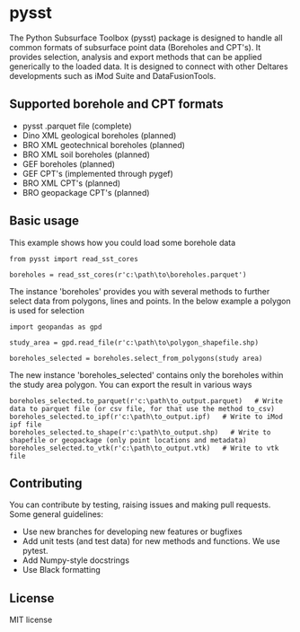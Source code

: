 # pysst
The Python Subsurface Toolbox (pysst) package is designed to handle all common formats of subsurface point data (Boreholes and CPT's). It provides selection, analysis and export methods that can be applied generically to the loaded data. It is designed to connect with other Deltares developments such as iMod Suite and DataFusionTools.


## Supported borehole and CPT formats
- pysst .parquet file (complete)
- Dino XML geological boreholes (planned)
- BRO XML geotechnical boreholes (planned)
- BRO XML soil boreholes (planned)
- GEF boreholes (planned)
- GEF CPT's (implemented through pygef)
- BRO XML CPT's (planned)
- BRO geopackage CPT's (planned)

## Basic usage
This example shows how you could load some borehole data
```
from pysst import read_sst_cores

boreholes = read_sst_cores(r'c:\path\to\boreholes.parquet')
```

The instance 'boreholes' provides you with several methods to further select data from polygons, lines and points. In the below example a polygon is used for selection
```
import geopandas as gpd

study_area = gpd.read_file(r'c:\path\to\polygon_shapefile.shp)

boreholes_selected = boreholes.select_from_polygons(study area)
```

The new instance 'boreholes_selected' contains only the boreholes within the study area polygon. You can export the result in various ways
```
boreholes_selected.to_parquet(r'c:\path\to_output.parquet)   # Write data to parquet file (or csv file, for that use the method to_csv)
boreholes_selected.to_ipf(r'c:\path\to_output.ipf)   # Write to iMod ipf file
boreholes_selected.to_shape(r'c:\path\to_output.shp)   # Write to shapefile or geopackage (only point locations and metadata)
boreholes_selected.to_vtk(r'c:\path\to_output.vtk)   # Write to vtk file
```

## Contributing

You can contribute by testing, raising issues and making pull requests. Some general guidelines:

- Use new branches for developing new features or bugfixes
- Add unit tests (and test data) for new methods and functions. We use pytest.
- Add Numpy-style docstrings
- Use Black formatting 

## License
MIT license

